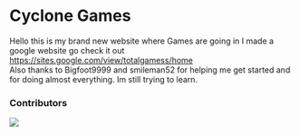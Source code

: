 # Cyclone Games
Hello this is my brand new website where Games are going in
I made a google website go check it out <link>https://sites.google.com/view/totalgamess/home</link>
<br>Also thanks to Bigfoot9999 and smileman52 for helping me get started and for doing almost everything.
Im still trying to learn.
### Contributors 
<img src="https://contrib.rocks/image?repo=CycloneHacks/TotalGamess"/>
